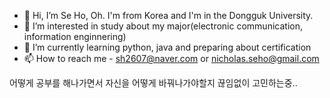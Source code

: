- 👋 Hi, I’m Se Ho, Oh. I'm from Korea and I'm in the Dongguk University.
- 👀 I’m interested in study about my major(electronic communication, information enginnering)
- 🌱 I’m currently learning python, java and preparing about certification
- 📫 How to reach me - sh2607@naver.com or nicholas.seho@gmail.com

<!---
seho0726/seho0726 is a ✨ special ✨ repository because its `README.md` (this file) appears on your GitHub profile.
You can click the Preview link to take a look at your changes.
--->

어떻게 공부를 해나가면서 자신을 어떻게 바꿔나가야할지 끊임없이 고민하는중..
